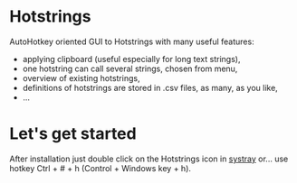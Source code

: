# Hotstrings
AutoHotkey oriented GUI to Hotstrings with many useful features:
- applying clipboard (useful especially for long text strings),
- one hotstring can call several strings, chosen from menu,
- overview of existing hotstrings,
- definitions of hotstrings are stored in .csv files, as many, as you like,
- ...

# Let's get started
After installation just double click on the Hotstrings icon in [systray](https://github.com/mslonik/Hotstrings/tree/master/HelpPictures/Hotstring3_SystemTray.png) or... use hotkey Ctrl + # + h (Control + Windows key + h).

